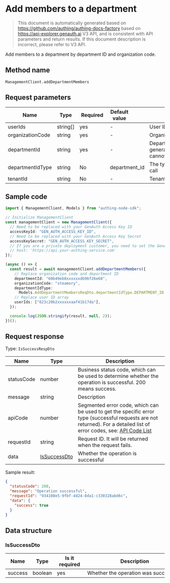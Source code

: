 # Add members to a department

<!--
Warning⚠️:
Do not modify this document directly,
https://github.com/Authing/authing-docs-factory
Use this project to generate
-->

<LastUpdated />

> This document is automatically generated based on https://github.com/authing/authing-docs-factory based on https://api-explorer.genauth.ai V3 API, and is consistent with API parameters and return results. If this document description is incorrect, please refer to V3 API.

Add members to a department by department ID and organization code.

## Method name

`ManagementClient.addDepartmentMembers`

## Request parameters

| Name             | Type     | <div style="width:80px">Required</div> | <div style="width:60px">Default value</div> | <div style="width:300px">Description</div>                                               | <div style="width:200px">Sample value</div> |
| ---------------- | -------- | -------------------------------------- | ------------------------------------------- | ---------------------------------------------------------------------------------------- | ------------------------------------------- |
| userIds          | string[] | yes                                    | -                                           | User ID list                                                                             | `["623c20b2a062aaaaf41b17da"]`              |
| organizationCode | string   | yes                                    | -                                           | Organization code                                                                        | `steamory`                                  |
| departmentId     | string   | yes                                    | -                                           | Department system ID (automatically generated by the GenAuth system, cannot be modified) | `60b49eb83fd80adb96f26e68`                  |
| departmentIdType | string   | No                                     | department_id                               | The type of department ID used in this call                                              | `department_id`                             |
| tenantId         | string   | No                                     | -                                           | Tenant ID                                                                                | `623c20b2a062aaaaf41b17da`                  |

## Sample code

```ts
import { ManagementClient, Models } from "authing-node-sdk";

// Initialize ManagementClient
const managementClient = new ManagementClient({
  // Need to be replaced with your GenAuth Access Key ID
  accessKeyId: "GEN_AUTH_ACCESS_KEY_ID",
  // Need to be replaced with your GenAuth Access Key Secret
  accessKeySecret: "GEN_AUTH_ACCESS_KEY_SECRET",
  // If you are a private deployment customer, you need to set the GenAuth service domain name
  // host: 'https://api.your-authing-service.com'
});

(async () => {
  const result = await managementClient.addDepartmentMembers({
    // Replace organization code and department ID
    departmentId: "60b49eb8xxxxxxdb96f26e68",
    organizationCode: "steamory",
    departmentIdType:
      Models.AddDepartmentMembersReqDto.departmentIdType.DEPARTMENT_ID,
    // Replace user ID array
    userIds: ["623c20b2xxxxxxaaf41b17da"],
  });

  console.log(JSON.stringify(result, null, 2));
})();
```

## Request response

Type: `IsSuccessRespDto`

| Name       | Type                                     | Description                                                                                                                                                                                                                                                                                                                                    |
| ---------- | ---------------------------------------- | ---------------------------------------------------------------------------------------------------------------------------------------------------------------------------------------------------------------------------------------------------------------------------------------------------------------------------------------------- |
| statusCode | number                                   | Business status code, which can be used to determine whether the operation is successful. 200 means success.                                                                                                                                                                                                                                   |
| message    | string                                   | Description                                                                                                                                                                                                                                                                                                                                    |
| apiCode    | number                                   | Segmented error code, which can be used to get the specific error type (successful requests are not returned). For a detailed list of error codes, see: [API Code List](https://api-explorer.genauth.ai/?tag=group/%E5%BC%80%E5%8F%91%E5%87%86%E5%A4%87#tag/%E5%BC%80%E5%8F%91%E5%87%86%E5%A4%87/%E9%94%99%E8%AF%AF%E5%A4%84%E7%90%86/apiCode) |
| requestId  | string                                   | Request ID. It will be returned when the request fails.                                                                                                                                                                                                                                                                                        |
| data       | <a href="#IsSuccessDto">IsSuccessDto</a> | Whether the operation is successful                                                                                                                                                                                                                                                                                                            |

Sample result:

```json
{
  "statusCode": 200,
  "message": "Operation successful",
  "requestId": "934108e5-9fbf-4d24-8da1-c330328abd6c",
  "data": {
    "success": true
  }
}
```

## Data structure

### <a id="IsSuccessDto"></a> IsSuccessDto

| Name    | Type    | <div style="width:80px">Is it required</div> | <div style="width:300px">Description</div> | <div style="width:200px">Sample value</div> |
| ------- | ------- | -------------------------------------------- | ------------------------------------------ | ------------------------------------------- |
| success | boolean | yes                                          | Whether the operation was successful       | `true`                                      |
